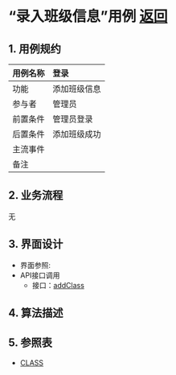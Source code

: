 # “录入班级信息”用例 [返回](../README.md)

## 1. 用例规约

|用例名称|登录|
|-------|:-------------|
|功能|添加班级信息|
|参与者|管理员|
|前置条件| 管理员登录|
|后置条件|添加班级成功|
|主流事件| |
|备注| |

## 2. 业务流程
无

## 3. 界面设计
- 界面参照: 
- API接口调用
    - 接口：[addClass](../jiekou/addClass.md)
    
## 4. 算法描述 

    
## 5. 参照表
- [CLASS](../数据库设计.md/#CLASS)
